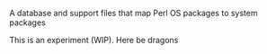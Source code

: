 A database and support files that map Perl OS packages to system packages

This is an experiment (WIP). Here be dragons
